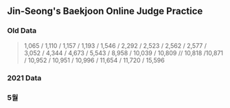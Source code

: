## Jin-Seong's Baekjoon Online Judge Practice

### Old Data

> 1,065 / 1,110 / 1,157 / 1,193 / 1,546 / 2,292 / 2,523 / 2,562 / 2,577 / 3,052 / 4,344 /  4,673 / 5,543 / 8,958 / 10,039 / 10,809 // 10,818 /10,871 / 10,952 / 10,951 / 10,996 / 11,654 / 11,720 / 15,596

### 2021 Data

### 5월

